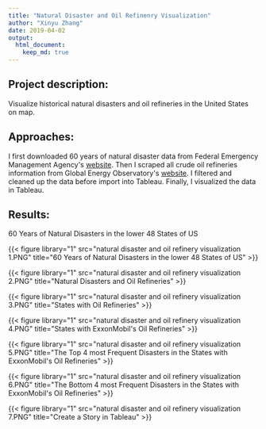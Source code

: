 ```yaml
---
title: "Natural Disaster and Oil Refinenry Visualization"
author: "Xinyu Zhang"
date: 2019-04-02
output:
  html_document:
    keep_md: true
---
```




## Project description:

Visualize historical natural disasters and oil refineries in the United States on map.

## Approaches:

I first downloaded 60 years of natural disaster data from Federal Emergency Management Agency's [website](https://www.google.com/search?q=fema&oq=fema&aqs=chrome..69i57j69i60l4j35i39.1254j0j7&sourceid=chrome&ie=UTF-8). Then I scraped all crude oil refineries information from Global Energy Observatory's [website](http://globalenergyobservatory.org/list.php?db=Resources&type=Crude_Oil_Refineries). I filtered and cleaned up the data before import into Tableau. Finally, I visualized the data in Tableau.

## Results:

60 Years of Natural Disasters in the lower 48 States of US

{{< figure library="1" src="natural disaster and oil refinery visualization 1.PNG" title="60 Years of Natural Disasters in the lower 48 States of US" >}}

{{< figure library="1" src="natural disaster and oil refinery visualization 2.PNG" title="Natural Disasters and Oil Refineries" >}}

{{< figure library="1" src="natural disaster and oil refinery visualization 3.PNG" title="States with Oil Refineries" >}}

{{< figure library="1" src="natural disaster and oil refinery visualization 4.PNG" title="States with ExxonMobil's Oil Refineries" >}}

{{< figure library="1" src="natural disaster and oil refinery visualization 5.PNG" title="The Top 4 most Frequent Disasters in the States with ExxonMobil's Oil Refineries" >}}

{{< figure library="1" src="natural disaster and oil refinery visualization 6.PNG" title="The Bottom 4 most Frequent Disasters in the States with ExxonMobil's Oil Refineries" >}}

{{< figure library="1" src="natural disaster and oil refinery visualization 7.PNG" title="Create a Story in Tableau" >}}






